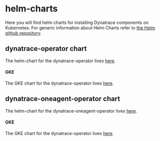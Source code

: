 # helm-charts

Here you will find helm charts for installing Dynatrace components on Kubernetes. For generic information about Helm Charts refer to [the Helm github repository](https://github.com/helm/charts).

## dynatrace-operator chart
The helm-chart for the dynatrace-operator lives [here](https://github.com/Dynatrace/helm-charts/tree/master/dynatrace-operator/chart/default).

#### GKE
The GKE chart for the dynatrace-operator lives [here](https://github.com/Dynatrace/helm-charts/tree/master/dynatrace-operator/).

## dynatrace-oneagent-operator chart
The helm-chart for the dynatrace-oneagent-operator lives [here](https://github.com/Dynatrace/helm-charts/tree/master/dynatrace-oneagent-operator/chart/default).

#### GKE
The GKE chart for the dynatrace-operator lives [here](https://github.com/Dynatrace/helm-charts/tree/master/dynatrace-oneagent-operator/).